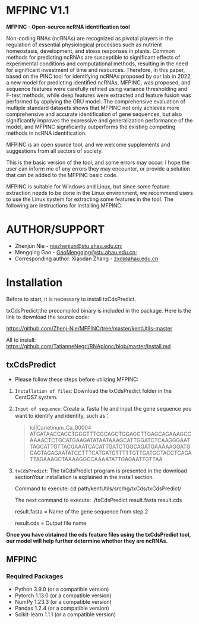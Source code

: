 # MFPINC V1.1
**MFPINC - Open-source ncRNA identification tool** 

Non-coding RNAs (ncRNAs) are recognized as pivotal players in the regulation of essential physiological processes such as nutrient homeostasis, development, and stress responses in plants. Common methods for predicting ncRNAs are susceptible to significant effects of experimental conditions and computational methods, resulting in the need for significant investment of time and resources. Therefore, in this paper, based on the PINC tool for identifying ncRNAs proposed by our lab in 2022, a new model for predicting identified ncRNAs, MFPINC, was proposed, and sequence features were carefully refined using variance thresholding and F-test methods, while deep features were extracted and feature fusion was performed by applying the GRU model. The comprehensive evaluation of multiple standard datasets shows that MFPINC not only achieves more comprehensive and accurate identification of gene sequences, but also significantly improves the expressive and generalization performance of the model, and MFPINC significantly outperforms the existing competing methods in ncRNA identification.  

MFPINC is an open source tool, and we welcome supplements and suggestions from all sectors of society.

This is the basic version of the tool, and some errors may occur. I hope the user can inform me of any errors they may encounter, or provide a solution that can be added to the MFPINC basic code.

MFPINC is suitable for Windows and Linux, but since some feature extraction needs to be done in the Linux environment, we recommend users to use the Linux system for extracting some features in the tool. The following are instructions for installing MFPINC.</br>

# AUTHOR/SUPPORT
* Zhenjun Nie - niezhenjun@stu.ahau.edu.cn;</br>
* Mengqing Gao - GaoMengqing@stu.ahau.edu.cn;</br>
* Corresponding author. Xiaodan Zhang - zxd@ahau.edu.cn

# Installation

Before to start, it is necessary to install txCdsPredict.</br>

txCdsPredict:the precompiled binary is included in the package. Here is the link to download the source code:</br>

https://github.com/Zhenj-Nie/MFPINC/tree/master/kentUtils-master</br> 

All to install: https://github.com/TatianneNegri/RNAplonc/blob/master/Install.md

## txCdsPredict
* Please follow these steps before utilizing MFPINC:
1. `Installation of files`: Download the txCdsPredict folder in the CentOS7 system.
   
2. `Input of sequence`: Create a. fasta file and input the gene sequence you want to identify and identify, such as：
   >lcl|Carietinum_Ca_00004   
ATGATAACCACCTGGGTTTCGCAGCTGGAGCTTGAGCAGAAAGCCAAAACTCTGCATGAAGATATAATAAAGCATTGGATCTCAAGGGAATTAGCATTGTTACGAAATCACATTGATCTGGCAGATGAAAAAGGATGGAGTAGAGAATATCCTTTCATGATGTTTTTGTTGATGCTACCTCAGATTAGAAAGCTAAAAGGCCAAAATATTGAGAATTGTTAA
  
3. `txCdsPredict`: The txCdsPredict program is presented in the download sectionYour installation is explained in the install section.

    Command to execute: cd path/kentUtils/src/hg/txCds/txCdsPredict/
   
    The next command to execute: ./txCdsPredict result.fasta result.cds
   
    result.fasta = Name of the gene sequence from step 2
   
    result.cds = Output file name

**Once you have obtained the cds feature files using the txCdsPredict tool, our model will help further determine whether they are ncRNAs.**  

## MFPINC

### Required Packages
* Python 3.9.0 (or a compatible version) 
* Pytorch 1.13.0 (or a compatible version) 
* NumPy 1.23.3 (or a compatible version) 
* Pandas 1.2.4 (or a compatible version) 
* Scikit-learn 1.1.1 (or a compatible version)

